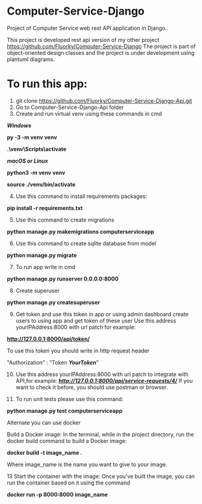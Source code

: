 # Computer-Service-Django
Project of Computer Service web rest API application in Django.

This project is developed rest api version of my other project https://github.com/Fluorky/Computer-Service-Django
The project is part of object-oriented design classes and the project is under development using plantuml diagrams.

# To run this app:
1. git clone https://github.com/Fluorky/Computer-Service-Django-Api.git
2. Go to Computer-Service-Django-Api folder
3. Create and run virtual venv using these commands in cmd 

***Windows***

**py -3 -m venv venv**

**.\\venv\\Scripts\\activate**

***macOS or Linux***

**python3 -m venv venv**

**source ./venv/bin/activate**

4.  Use this command to install requirements packages:

**pip install -r requirements.txt**

5. Use this command to create migrations

**python manage.py makemigrations computerserviceapp**

6. Use this command to create sqlite database from model

**python manage.py migrate**

7. To run app write in cmd

**python manage.py runserver 0.0.0.0:8000**

8. Create superuser 

**python manage.py createsuperuser**

9. Get token and use this token in app or using admin dashboard create users to using app and get token of these user
Use this address yourIPAddress:8000 with url patch for example:

**http://127.0.0.1:8000/api/token/**

To use this token you should write in http request header

"Authorization" : "Token ***YourToken***"

10. Use this address yourIPAddress:8000 with url patch to integrate with API,for example: ***http://127.0.0.1:8000/api/service-requests/4/***
If you want to check it before, you should use postman or browser.


11. To run unit tests please use this command:

**python manage.py test computerserviceapp**

Alternate you can use docker 

Build a Docker image:
In the terminal, while in the project directory, run the docker build command to build a Docker image:

**docker build -t image_name .**

Where image_name is the name you want to give to your image.

13 Start the container with the image:
Once you've built the image, you can run the container based on it using the command 

**docker run -p 8000:8000 image_name**